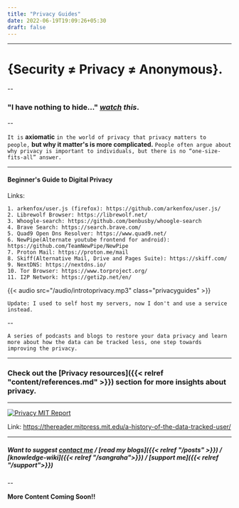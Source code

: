 ```yaml
---
title: "Privacy Guides"
date: 2022-06-19T19:09:26+05:30
draft: false
---
```


---
# {Security ≠ Privacy ≠ Anonymous}.

--

### "I have nothing to hide..." *[watch](https://www.ted.com/talks/glenn_greenwald_why_privacy_matters) this*.

--

`It is` **axiomatic** `in the world of privacy that privacy matters to people,` **but why it matter's is more complicated.** `People often argue about why privacy is important to individuals, but there is no “one-size-fits-all” answer.`


---

#### Beginner's Guide to Digital Privacy

Links:

```
1. arkenfox/user.js (firefox): https://github.com/arkenfox/user.js/
2. Librewolf Browser: https://librewolf.net/
3. Whoogle-search: https://github.com/benbusby/whoogle-search
4. Brave Search: https://search.brave.com/
5. Quad9 Open Dns Resolver: https://www.quad9.net/
6. NewPipe(Alternate youtube frontend for android): https://github.com/TeamNewPipe/NewPipe
7. Proton Mail: https://proton.me/mail
8. Skiff(Alternative Mail, Drive and Pages Suite): https://skiff.com/
9. NextDNS: https://nextdns.io/
10. Tor Browser: https://www.torproject.org/
11. I2P Network: https://geti2p.net/en/
```

{{< audio src="/audio/introtoprivacy.mp3" class="privacyguides" >}}


```
Update: I used to self host my servers, now I don't and use a service instead.
```

--

`A series of podcasts and blogs to restore your data privacy and learn more about how the data can be tracked less, one step towards improving the privacy.`

---

### Check out the [Privacy resources]({{< relref "content/references.md" >}}) section for more insights about privacy.

---


[![Privacy MIT Report](/images/privacyguides/startingsession01/mitreport.png)](https://thereader.mitpress.mit.edu/a-history-of-the-data-tracked-user/ "MIT REPORT")



Link: https://thereader.mitpress.mit.edu/a-history-of-the-data-tracked-user/

---

##### *Want to suggest [contact me](mailto:hi@sidmulajkar.com)* /  *[read my blogs]({{< relref "/posts" >}})* / *[knowledge-wiki]({{< relref "/sangraha">}})* / *[support me]({{< relref "/support">}})*

--


**More Content Coming Soon!!**